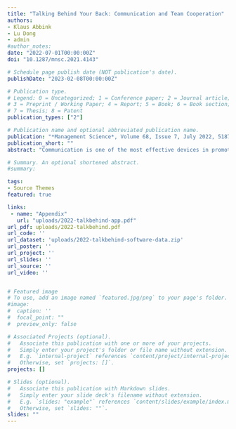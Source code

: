 ```yaml
---
title: "Talking Behind Your Back: Communication and Team Cooperation"
authors:
- Klaus Abbink
- Lu Dong
- admin
#author_notes:
date: "2022-07-01T00:00:00Z"
doi: "10.1287/mnsc.2021.4143"

# Schedule page publish date (NOT publication's date).
publishDate: "2023-02-08T00:00:00Z"

# Publication type.
# Legend: 0 = Uncategorized; 1 = Conference paper; 2 = Journal article;
# 3 = Preprint / Working Paper; 4 = Report; 5 = Book; 6 = Book section;
# 7 = Thesis; 8 = Patent
publication_types: ["2"]

# Publication name and optional abbreviated publication name.
publication: "*Management Science*, Volume 68, Issue 7, July 2022, 5187-5200"
publication_short: ""
abstract: "Communication is one of the most effective devices in promoting team cooperation. However, asymmetric communication sometimes breeds collusion and hurts team efficiency. Here, we present experimental evidence showing that excluding one member from team communication hurts team cooperation: the communicating partners collude in profit allocation against the excluded member, and the latter reacts by exerting less effort. Allowing the partners to reach out to the excluded member partially restore cooperation and fairness in profit allocation; but it does not stop the partners from talking behind the that member's back even when they could have talked publicly. The partners sometimes game the system by tricking the excluded member into contributing but then grabbing all profits for themselves."

# Summary. An optional shortened abstract.
#summary:

tags:
- Source Themes
featured: true

links:
 - name: "Appendix"
   url: "uploads/2022-talkbehind-app.pdf"
url_pdf: uploads/2022-talkbehind.pdf
url_code: ''
url_dataset: 'uploads/2022-talkbehind-software-data.zip'
url_poster: ''
url_project: ''
url_slides: ''
url_source: ''
url_video: ''


# Featured image
# To use, add an image named `featured.jpg/png` to your page's folder.
#image:
#  caption: ''
#  focal_point: ""
#  preview_only: false

# Associated Projects (optional).
#   Associate this publication with one or more of your projects.
#   Simply enter your project's folder or file name without extension.
#   E.g. `internal-project` references `content/project/internal-project/index.md`.
#   Otherwise, set `projects: []`.
projects: []

# Slides (optional).
#   Associate this publication with Markdown slides.
#   Simply enter your slide deck's filename without extension.
#   E.g. `slides: "example"` references `content/slides/example/index.md`.
#   Otherwise, set `slides: ""`.
slides: ""
---
```

